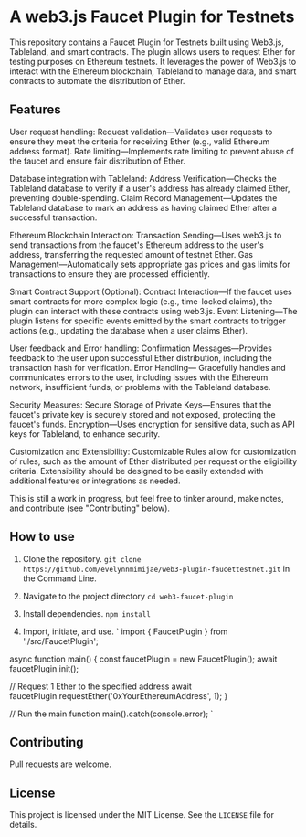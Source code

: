 A web3.js Faucet Plugin for Testnets
===========

This repository contains a Faucet Plugin for Testnets built using Web3.js, Tableland, and smart contracts. The plugin allows users to request Ether for testing purposes on Ethereum testnets. It leverages the power of Web3.js to interact with the Ethereum blockchain, Tableland to manage data, and smart contracts to automate the distribution of Ether.

Features
----------
User request handling: Request validation—Validates user requests to ensure they meet the criteria for receiving Ether (e.g., valid Ethereum address format). Rate limiting—Implements rate limiting to prevent abuse of the faucet and ensure fair distribution of Ether.

Database integration with Tableland: Address Verification—Checks the Tableland database to verify if a user's address has already claimed Ether, preventing double-spending. Claim Record Management—Updates the Tableland database to mark an address as having claimed Ether after a successful transaction.

Ethereum Blockchain Interaction: Transaction Sending—Uses web3.js to send transactions from the faucet's Ethereum address to the user's address, transferring the requested amount of testnet Ether. Gas Management—Automatically sets appropriate gas prices and gas limits for transactions to ensure they are processed efficiently.

Smart Contract Support (Optional): Contract Interaction—If the faucet uses smart contracts for more complex logic (e.g., time-locked claims), the plugin can interact with these contracts using web3.js. Event Listening—The plugin listens for specific events emitted by the smart contracts to trigger actions (e.g., updating the database when a user claims Ether).

User feedback and Error handling: Confirmation Messages—Provides feedback to the user upon successful Ether distribution, including the transaction hash for verification. Error Handling— Gracefully handles and communicates errors to the user, including issues with the Ethereum network, insufficient funds, or problems with the Tableland database.

Security Measures: Secure Storage of Private Keys—Ensures that the faucet's private key is securely stored and not exposed, protecting the faucet's funds. Encryption—Uses encryption for sensitive data, such as API keys for Tableland, to enhance security.

Customization and Extensibility: Customizable Rules allow for customization of rules, such as the amount of Ether distributed per request or the eligibility criteria. Extensibility should be designed to be easily extended with additional features or integrations as needed.

This is still a work in progress, but feel free to tinker around, make notes, and contribute (see "Contributing" below).

How to use
------------

1. Clone the repository.
`git clone https://github.com/evelynnmimijae/web3-plugin-faucettestnet.git` in the Command Line. 

2. Navigate to the project directory
`cd web3-faucet-plugin`

3. Install dependencies.
`npm install`

4. Import, initiate, and use.
`
import { FaucetPlugin } from './src/FaucetPlugin';

async function main() {
 const faucetPlugin = new FaucetPlugin();
 await faucetPlugin.init();

 // Request 1 Ether to the specified address
 await faucetPlugin.requestEther('0xYourEthereumAddress', 1);
}

// Run the main function
main().catch(console.error);
`

Contributing
------------
Pull requests are welcome.

License
-------
This project is licensed under the MIT License. See the `LICENSE` file for details.
